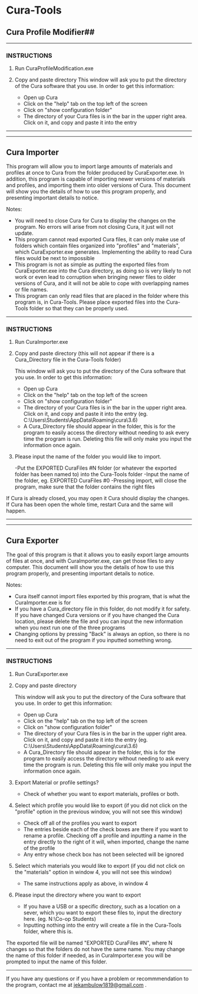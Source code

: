 # Cura-Tools
## Cura Profile Modifier##

-----------------------------------------------------
### INSTRUCTIONS ###

1. Run CuraProfileModification.exe

2. Copy and paste directory
  This window will ask you to put the directory of the Cura software that you use. In order to get this information:
  	* Open up Cura
  	* Click on the "help" tab on the top left of the screen
  	* Click on "show configuration folder"
  	* The directory of your Cura files is in the bar in the upper right area. Click on it, and copy and paste it into the entry 

-----------------------------------------------------------------------------------------------------------------------------------
-----------------------------------------------------------------------------------------------------------------------------------
## Cura Importer ##

This program will allow you to import large amounts of materials and profiles at once to Cura from the folder produced by 
CuraExporter.exe. In addition, this program is capable of importing newer versions of materials and profiles, and importing them into
older versions of Cura. This document will show you the details of how to use this program properly, and presenting important details
to notice.


Notes:
* You will need to close Cura for Cura to display the changes on the program. No errors will arise from not closing Cura, it just will not update.
* This program cannot read exported Cura files, it can only make use of folders which contain files organized into "profiles" and "materials", which CuraExporter.exe generates. Implementing the ability to read Cura files would be next to impossible
* This program is not as simple as putting the exported files from CuraExporter.exe into the Cura directory, as doing so is very likely to not work or even lead to corruption when bringing newer files to older versions of Cura, and it will not be able to cope with overlapping names or file names.
* This program can only read files that are placed in the folder where this program is, in Cura-Tools. Please place exported files into the Cura-Tools folder so that they can be properly used.
		
-----------------------------------------------------------------------------------------------------------------------------------

### INSTRUCTIONS ###

1. Run CuraImporter.exe

2. Copy and paste directory (this will not appear if there is a Cura_Directory file in the Cura-Tools folder)

   This window will ask you to put the directory of the Cura software that you use. In order to get this information:

	* Open up Cura
	* Click on the "help" tab on the top left of the screen
	* Click on "show configuration folder"
	* The directory of your Cura files is in the bar in the upper right area. Click on it, and copy and paste it into the entry
		(eg. C:\Users\Students\AppData\Roaming\cura\3.6)
	* A Cura_Directory file should appear in the folder, this is for the program to easily access the directory without needing
		to ask every time the program is run. Deleting this file will only make you input the information once again.

3. Please input the name of the folder you would like to import.

	-Put the EXPORTED CuraFiles #N folder (or whatever the exported folder has been named to) into the Cura-Tools folder
	-Input the name of the folder, eg. EXPORTED CuraFiles #0
	-Pressing import, will close the program, make sure that the folder contains the right files

If Cura is already closed, you may open it Cura should display the changes. If Cura has been open the whole time, restart Cura and
the same will happen.

-----------------------------------------------------------------------------------------------------------------------------------
-----------------------------------------------------------------------------------------------------------------------------------
## Cura Exporter ##

The goal of this program is that it allows you to easily export large amounts of files at once, and with CuraImporter.exe, can get
those files to any computer. This document will show you the details of how to use this program properly, and presenting important
details to notice.


Notes:
* Cura itself cannot import files exported by this program, that is what the CuraImporter.exe is for
* If you have a Cura_directory file in this folder, do not modify it for safety. If you have changed Cura versions or if you have changed the Cura location, please delete the file and you can input the new information when you next run one of the three programs
* Changing options by pressing "Back" is always an option, so there is no need to exit out of the program if you inputted something wrong.

-----------------------------------------------------------------------------------------------------------------------------------

### INSTRUCTIONS ###

1. Run CuraExporter.exe

2. Copy and paste directory

   This window will ask you to put the directory of the Cura software that you use. In order to get this information:

	* Open up Cura
	* Click on the "help" tab on the top left of the screen
	* Click on "show configuration folder"
	* The directory of your Cura files is in the bar in the upper right area. Click on it, and copy and paste it into the entry
		(eg. C:\Users\Students\AppData\Roaming\cura\3.6)
	* A Cura_Directory file should appear in the folder, this is for the program to easily access the directory without needing
		to ask every time the program is run. Deleting this file will only make you input the information once again.

3. Export Material or profile settings?

	* Check of whether you want to export materials, profiles or both.

4. Select which profile you would like to export (if you did not click on the "profile" option in the previous window, you will not
	see this window)

	* Check off all of the profiles you want to export
	* The entries beside each of the check boxes are there if you want to rename a profile. Checking off a profile and inputting
		a name in the entry directly to the right of it will, when imported, change the name of the profile
	* Any entry whose check box has not been selected will be ignored

5. Select which materials you would like to export (if you did not click on the "materials" option in window 4, you will not see this
	window)

	* The same instructions apply as above, in window 4

6. Please input the directory where you want to export

	* If you have a USB or a specific directory, such as a location on a sever, which you want to export these files to, input
		the directory here. (eg. N:\Co-op Students)
	* Inputting nothing into the entry will create a file in the Cura-Tools folder, where this is.

The exported file will be named "EXPORTED CuraFiles #N", where N changes so that the folders do not have the same name. You may 
change the name of this folder if needed, as in CuraImporter.exe you will be prompted to input the name of this folder.

-----------------------------------------------------------------------------------------------------------------------------------

If you have any questions or if you have a problem or recommmendation to the program, contact me at jekambulow1819@gmail.com .

